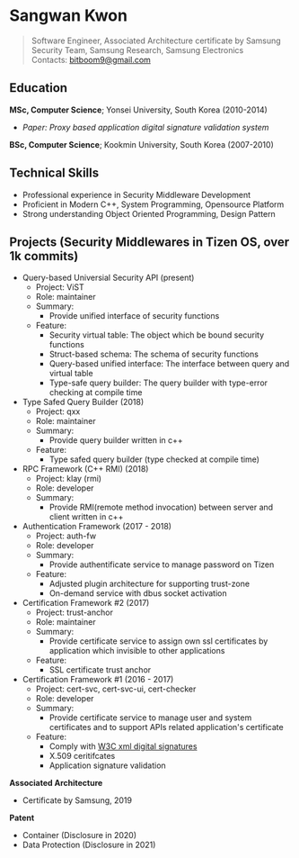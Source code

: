 # Sangwan Kwon
> Software Engineer, Associated Architecture certificate by Samsung  
> Security Team, Samsung Research, Samsung Electronics  
> Contacts: bitboom9@gmail.com  

## Education
**MSc, Computer Science**; Yonsei University, South Korea (2010-2014)
- *Paper: Proxy based application digital signature validation system*  

**BSc, Computer Science**; Kookmin University, South Korea (2007-2010)

## Technical Skills
- Professional experience in Security Middleware Development
- Proficient in Modern C++, System Programming, Opensource Platform
- Strong understanding Object Oriented Programming, Design Pattern

## Projects (Security Middlewares in Tizen OS, over 1k commits)
- Query-based Universial Security API (present)
  - Project: ViST
  - Role: maintainer
  - Summary:
      - Provide unified interface of security functions
  - Feature:
      - Security virtual table: The object which be bound security functions
      - Struct-based schema: The schema of security functions
      - Query-based unified interface: The interface between query and virtual table
      - Type-safe query builder: The query builder with type-error checking at compile time
- Type Safed Query Builder (2018)
  - Project: qxx
  - Role: maintainer
  - Summary:
      - Provide query builder written in c++
  - Feature:
      - Type safed query builder (type checked at compile time)
- RPC Framework (C++ RMI) (2018)
  - Project: klay (rmi)
  - Role: developer
  - Summary:
      - Provide RMI(remote method invocation) between server and client written in c++
- Authentication Framework (2017 - 2018)
   - Project: auth-fw
   - Role: developer
   - Summary:
      - Provide authentificate service to manage password on Tizen
   - Feature:
      - Adjusted plugin architecture for supporting trust-zone
      - On-demand service with dbus socket activation
- Certification Framework #2 (2017)
   - Project: trust-anchor
   - Role: maintainer
   - Summary:
      - Provide certificate service to assign own ssl certificates by application which invisible to other applications
   - Feature:
      - SSL certificate trust anchor
- Certification Framework #1 (2016 - 2017)
   - Project: cert-svc, cert-svc-ui, cert-checker
   - Role: developer
   - Summary:
      - Provide certificate service to manage user and system certificates and to support APIs related application's certificate
   - Feature:
      - Comply with [W3C xml digital signatures](https://www.w3.org/TR/widgets-digsig/)
      - X.509 ceritifcates
      - Application signature validation

**Associated Architecture**
- Certificate by Samsung, 2019

**Patent**
- Container (Disclosure in 2020)
- Data Protection (Disclosure in 2021)
